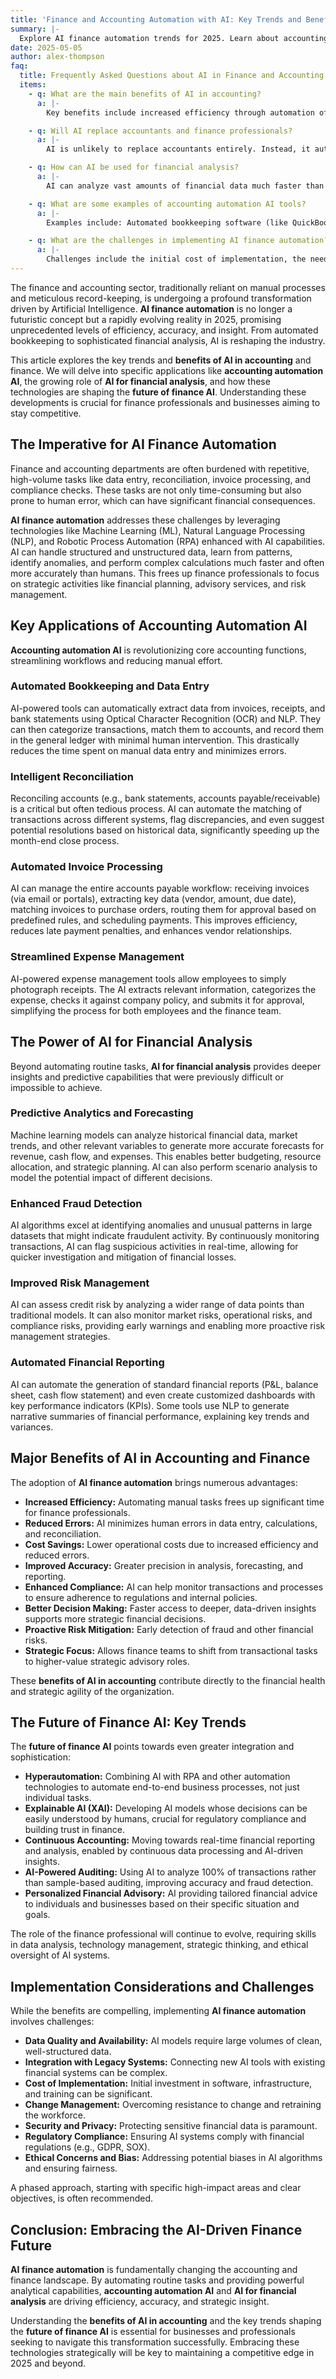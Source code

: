 ```yaml
---
title: 'Finance and Accounting Automation with AI: Key Trends and Benefits (2025)'
summary: |-
  Explore AI finance automation trends for 2025. Learn about accounting automation AI, AI for financial analysis, and the key benefits of AI in accounting.
date: 2025-05-05
author: alex-thompson
faq:
  title: Frequently Asked Questions about AI in Finance and Accounting
  items:
    - q: What are the main benefits of AI in accounting?
      a: |-
        Key benefits include increased efficiency through automation of repetitive tasks (like data entry, reconciliation), reduced errors, improved accuracy in financial analysis and forecasting, enhanced fraud detection capabilities, better compliance management, and freeing up accountants for more strategic advisory roles.

    - q: Will AI replace accountants and finance professionals?
      a: |-
        AI is unlikely to replace accountants entirely. Instead, it automates routine and data-intensive tasks, transforming the role of finance professionals towards higher-level analysis, strategic decision-making, advisory services, and managing the AI systems themselves. Skills like critical thinking, problem-solving, and communication become even more important.

    - q: How can AI be used for financial analysis?
      a: |-
        AI can analyze vast amounts of financial data much faster than humans, identify complex patterns and trends, generate predictive models for forecasting revenue or expenses, perform automated ratio analysis, assess credit risk, detect anomalies indicative of fraud, and provide data-driven insights for investment decisions.

    - q: What are some examples of accounting automation AI tools?
      a: |-
        Examples include: Automated bookkeeping software (like QuickBooks AI features, Xero), invoice processing tools using OCR and AI (like Bill.com, Dext), expense management apps (like Expensify), reconciliation software, AI-powered auditing tools, and financial planning & analysis (FP&A) platforms with predictive capabilities.

    - q: What are the challenges in implementing AI finance automation?
      a: |-
        Challenges include the initial cost of implementation, the need for high-quality and well-structured data, integration with existing legacy systems, ensuring data security and privacy, managing regulatory compliance, potential biases in AI algorithms, and the need for workforce training and adaptation to new processes.
---
```

The finance and accounting sector, traditionally reliant on manual processes and meticulous record-keeping, is undergoing a profound transformation driven by Artificial Intelligence. **AI finance automation** is no longer a futuristic concept but a rapidly evolving reality in 2025, promising unprecedented levels of efficiency, accuracy, and insight. From automated bookkeeping to sophisticated financial analysis, AI is reshaping the industry.

This article explores the key trends and **benefits of AI in accounting** and finance. We will delve into specific applications like **accounting automation AI**, the growing role of **AI for financial analysis**, and how these technologies are shaping the **future of finance AI**. Understanding these developments is crucial for finance professionals and businesses aiming to stay competitive.

## The Imperative for AI Finance Automation

Finance and accounting departments are often burdened with repetitive, high-volume tasks like data entry, reconciliation, invoice processing, and compliance checks. These tasks are not only time-consuming but also prone to human error, which can have significant financial consequences.

**AI finance automation** addresses these challenges by leveraging technologies like Machine Learning (ML), Natural Language Processing (NLP), and Robotic Process Automation (RPA) enhanced with AI capabilities. AI can handle structured and unstructured data, learn from patterns, identify anomalies, and perform complex calculations much faster and often more accurately than humans. This frees up finance professionals to focus on strategic activities like financial planning, advisory services, and risk management.

## Key Applications of Accounting Automation AI

**Accounting automation AI** is revolutionizing core accounting functions, streamlining workflows and reducing manual effort.

### Automated Bookkeeping and Data Entry

AI-powered tools can automatically extract data from invoices, receipts, and bank statements using Optical Character Recognition (OCR) and NLP. They can then categorize transactions, match them to accounts, and record them in the general ledger with minimal human intervention. This drastically reduces the time spent on manual data entry and minimizes errors.

### Intelligent Reconciliation

Reconciling accounts (e.g., bank statements, accounts payable/receivable) is a critical but often tedious process. AI can automate the matching of transactions across different systems, flag discrepancies, and even suggest potential resolutions based on historical data, significantly speeding up the month-end close process.

### Automated Invoice Processing

AI can manage the entire accounts payable workflow: receiving invoices (via email or portals), extracting key data (vendor, amount, due date), matching invoices to purchase orders, routing them for approval based on predefined rules, and scheduling payments. This improves efficiency, reduces late payment penalties, and enhances vendor relationships.

### Streamlined Expense Management

AI-powered expense management tools allow employees to simply photograph receipts. The AI extracts relevant information, categorizes the expense, checks it against company policy, and submits it for approval, simplifying the process for both employees and the finance team.

## The Power of AI for Financial Analysis

Beyond automating routine tasks, **AI for financial analysis** provides deeper insights and predictive capabilities that were previously difficult or impossible to achieve.

### Predictive Analytics and Forecasting

Machine learning models can analyze historical financial data, market trends, and other relevant variables to generate more accurate forecasts for revenue, cash flow, and expenses. This enables better budgeting, resource allocation, and strategic planning. AI can also perform scenario analysis to model the potential impact of different decisions.

### Enhanced Fraud Detection

AI algorithms excel at identifying anomalies and unusual patterns in large datasets that might indicate fraudulent activity. By continuously monitoring transactions, AI can flag suspicious activities in real-time, allowing for quicker investigation and mitigation of financial losses.

### Improved Risk Management

AI can assess credit risk by analyzing a wider range of data points than traditional models. It can also monitor market risks, operational risks, and compliance risks, providing early warnings and enabling more proactive risk management strategies.

### Automated Financial Reporting

AI can automate the generation of standard financial reports (P&L, balance sheet, cash flow statement) and even create customized dashboards with key performance indicators (KPIs). Some tools use NLP to generate narrative summaries of financial performance, explaining key trends and variances.

## Major Benefits of AI in Accounting and Finance

The adoption of **AI finance automation** brings numerous advantages:

*   **Increased Efficiency:** Automating manual tasks frees up significant time for finance professionals.
*   **Reduced Errors:** AI minimizes human errors in data entry, calculations, and reconciliation.
*   **Cost Savings:** Lower operational costs due to increased efficiency and reduced errors.
*   **Improved Accuracy:** Greater precision in analysis, forecasting, and reporting.
*   **Enhanced Compliance:** AI can help monitor transactions and processes to ensure adherence to regulations and internal policies.
*   **Better Decision Making:** Faster access to deeper, data-driven insights supports more strategic financial decisions.
*   **Proactive Risk Mitigation:** Early detection of fraud and other financial risks.
*   **Strategic Focus:** Allows finance teams to shift from transactional tasks to higher-value strategic advisory roles.

These **benefits of AI in accounting** contribute directly to the financial health and strategic agility of the organization.

## The Future of Finance AI: Key Trends

The **future of finance AI** points towards even greater integration and sophistication:

*   **Hyperautomation:** Combining AI with RPA and other automation technologies to automate end-to-end business processes, not just individual tasks.
*   **Explainable AI (XAI):** Developing AI models whose decisions can be easily understood by humans, crucial for regulatory compliance and building trust in finance.
*   **Continuous Accounting:** Moving towards real-time financial reporting and analysis, enabled by continuous data processing and AI-driven insights.
*   **AI-Powered Auditing:** Using AI to analyze 100% of transactions rather than sample-based auditing, improving accuracy and fraud detection.
*   **Personalized Financial Advisory:** AI providing tailored financial advice to individuals and businesses based on their specific situation and goals.

The role of the finance professional will continue to evolve, requiring skills in data analysis, technology management, strategic thinking, and ethical oversight of AI systems.

## Implementation Considerations and Challenges

While the benefits are compelling, implementing **AI finance automation** involves challenges:

*   **Data Quality and Availability:** AI models require large volumes of clean, well-structured data.
*   **Integration with Legacy Systems:** Connecting new AI tools with existing financial systems can be complex.
*   **Cost of Implementation:** Initial investment in software, infrastructure, and training can be significant.
*   **Change Management:** Overcoming resistance to change and retraining the workforce.
*   **Security and Privacy:** Protecting sensitive financial data is paramount.
*   **Regulatory Compliance:** Ensuring AI systems comply with financial regulations (e.g., GDPR, SOX).
*   **Ethical Concerns and Bias:** Addressing potential biases in AI algorithms and ensuring fairness.

A phased approach, starting with specific high-impact areas and clear objectives, is often recommended.

## Conclusion: Embracing the AI-Driven Finance Future

**AI finance automation** is fundamentally changing the accounting and finance landscape. By automating routine tasks and providing powerful analytical capabilities, **accounting automation AI** and **AI for financial analysis** are driving efficiency, accuracy, and strategic insight.

Understanding the **benefits of AI in accounting** and the key trends shaping the **future of finance AI** is essential for businesses and professionals seeking to navigate this transformation successfully. Embracing these technologies strategically will be key to maintaining a competitive edge in 2025 and beyond.